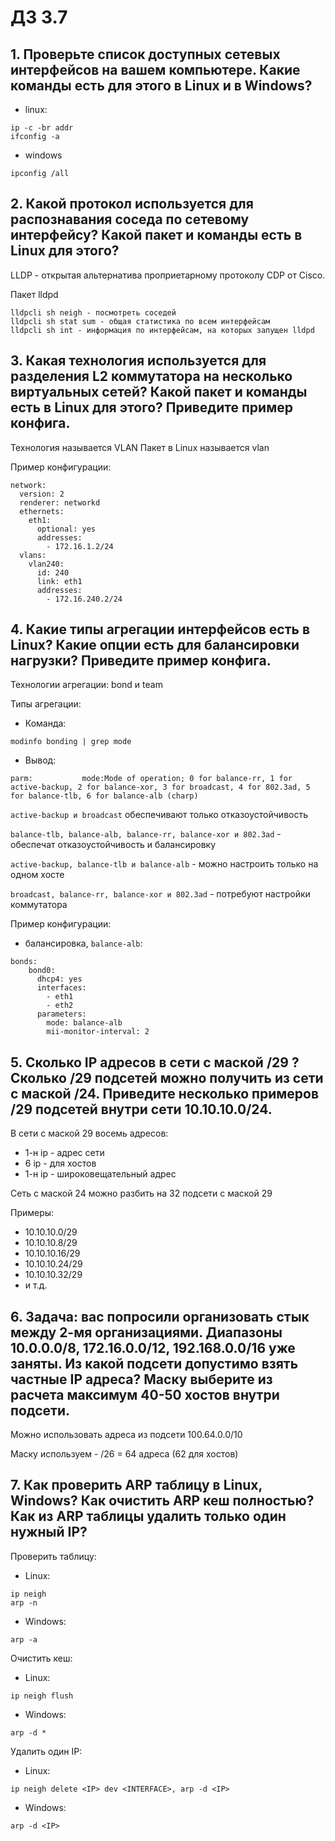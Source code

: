 # ДЗ 3.7

## 1. Проверьте список доступных сетевых интерфейсов на вашем компьютере. Какие команды есть для этого в Linux и в Windows?
- linux:
```
ip -c -br addr
ifconfig -a
```
- windows
```
ipconfig /all
```

## 2. Какой протокол используется для распознавания соседа по сетевому интерфейсу? Какой пакет и команды есть в Linux для этого?
LLDP - открытая альтернатива проприетарному протоколу CDP от Cisco.

Пакет lldpd
```
lldpcli sh neigh - посмотреть соседей
lldpcli sh stat sum - общая статистика по всем интерфейсам
lldpcli sh int - информация по интерфейсам, на которых запущен lldpd
```
## 3. Какая технология используется для разделения L2 коммутатора на несколько виртуальных сетей? Какой пакет и команды есть в Linux для этого? Приведите пример конфига.

Технология называется VLAN
Пакет в Linux называется vlan

Пример конфигурации:
```
network:
  version: 2
  renderer: networkd
  ethernets:
    eth1:
      optional: yes
      addresses: 
        - 172.16.1.2/24
  vlans:
    vlan240:
      id: 240
      link: eth1 
      addresses:
        - 172.16.240.2/24
```
## 4. Какие типы агрегации интерфейсов есть в Linux? Какие опции есть для балансировки нагрузки? Приведите пример конфига.
Технологии агрегации: bond и team

Типы агрегации:

- Команда:
```
modinfo bonding | grep mode
```
 - Вывод:
```
parm:           mode:Mode of operation; 0 for balance-rr, 1 for active-backup, 2 for balance-xor, 3 for broadcast, 4 for 802.3ad, 5 for balance-tlb, 6 for balance-alb (charp)
```
``` active-backup и broadcast ``` обеспечивают только отказоустойчивость

``` balance-tlb, balance-alb, balance-rr, balance-xor и 802.3ad ``` - обеспечат отказоустойчивость и балансировку

``` active-backup, balance-tlb и balance-alb ``` - можно настроить только на одном хосте

``` broadcast, balance-rr, balance-xor и 802.3ad ``` - потребуют настройки коммутатора

Пример конфигурации:
 - балансировка, ```balance-alb```:
 ```
bonds:
     bond0: 
       dhcp4: yes 
       interfaces:
         - eth1
         - eth2
       parameters:
         mode: balance-alb
         mii-monitor-interval: 2
 ```
## 5. Сколько IP адресов в сети с маской /29 ? Сколько /29 подсетей можно получить из сети с маской /24. Приведите несколько примеров /29 подсетей внутри сети 10.10.10.0/24.
В сети с маской 29 восемь адресов: 
 - 1-н ip - адрес сети
 - 6 ip - для хостов
 - 1-н ip - широковещательный адрес

Сеть с маской 24 можно разбить на 32 подсети с маской 29

Примеры:
- 10.10.10.0/29
- 10.10.10.8/29
- 10.10.10.16/29
- 10.10.10.24/29
- 10.10.10.32/29
- и т.д.

## 6. Задача: вас попросили организовать стык между 2-мя организациями. Диапазоны 10.0.0.0/8, 172.16.0.0/12, 192.168.0.0/16 уже заняты. Из какой подсети допустимо взять частные IP адреса? Маску выберите из расчета максимум 40-50 хостов внутри подсети.
Можно использовать адреса из подсети 100.64.0.0/10

Маску используем - /26 = 64 адреса (62 для хостов)

## 7. Как проверить ARP таблицу в Linux, Windows? Как очистить ARP кеш полностью? Как из ARP таблицы удалить только один нужный IP?
Проверить таблицу:

- Linux: 
```
ip neigh
arp -n
```
- Windows: 
```
arp -a
```

Очистить кеш:

- Linux: 
```
ip neigh flush
```
- Windows: 
```
arp -d *
```

Удалить один IP:

- Linux: 
```
ip neigh delete <IP> dev <INTERFACE>, arp -d <IP>
```
- Windows: 
```
arp -d <IP>
```
